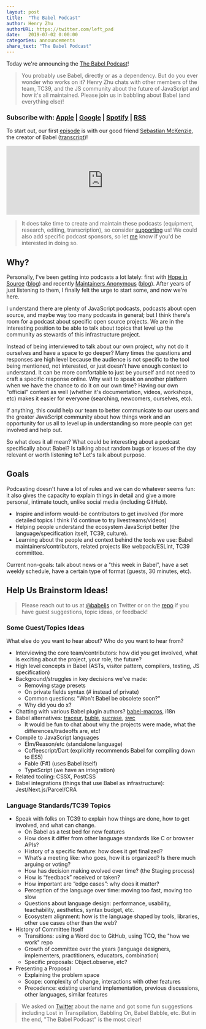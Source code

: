 ```yaml
---
layout: post
title:  "The Babel Podcast"
author: Henry Zhu
authorURL: https://twitter.com/left_pad
date:   2019-07-02 0:00:00
categories: announcements
share_text: "The Babel Podcast"
---
```


Today we're announcing the [The Babel Podcast](https://podcast.babeljs.io)!

> You probably use Babel, directly or as a dependency. But do you ever wonder who works on it? Henry Zhu chats with other members of the team, TC39, and the JS community about the future of JavaScript and how it's all maintained. Please join us in babbling about Babel (and everything else)!

### Subscribe with: [Apple]( https://podcasts.apple.com/us/podcast/the-babel-podcast/id1470143101) | [Google](https://www.google.com/podcasts?feed=aHR0cHM6Ly9mZWVkcy50cmFuc2lzdG9yLmZtL3RoZS1iYWJlbC1wb2RjYXN0) | [Spotify](https://open.spotify.com/show/3TK8x8AGckeEQEtnJVZYAz) | [RSS](https://feeds.transistor.fm/the-babel-podcast)

<!-- truncate -->

To start out, our first [episode](https://podcast.babeljs.io/rome) is with our good friend [Sebastian McKenzie](https://twitter.com/sebmck), the creator of Babel ([transcript](https://podcast.babeljs.io/rome/#transcript))!
 
<iframe src='https://share.transistor.fm/e/b65dd0f9' width='100%' height='180' frameborder='0' scrolling='no' seamless='true' style={{width:"100%", height:"180px"}}></iframe>

> It does take time to create and maintain these podcasts (equipment, research, editing, transcription), so consider [supporting](https://github.com/babel/babel?sponsor=1) us! We could also add specific podcast sponsors, so let [me](https://twitter.com/left_pad) know if you'd be interested in doing so.

## Why?

Personally, I've been getting into podcasts a lot lately: first with [Hope in Source](https://hopeinsource.com) ([blog](https://www.henryzoo.com/living-out-in-faith)) and recently [Maintainers Anonymous](https://www.maintainersanonymous.com) ([blog](https://www.henryzoo.com/maintainers-podcast)). After years of just listening to them, I finally felt the urge to start some, and now we're here.

I understand there are plenty of JavaScript podcasts, podcasts about open source, and maybe way too many podcasts in general; but I think there's room for a podcast about specific open source projects. We are in the interesting position to be able to talk about topics that level up the community as stewards of this infrastructure project.

Instead of being interviewed to talk about our own project, why not do it ourselves and have a space to go deeper? Many times the questions and responses are high level because the audience is not specific to the tool being mentioned, not interested, or just doesn't have enough context to understand. It can be more comfortable to just be yourself and not need to craft a specific response online. Why wait to speak on another platform when we have the chance to do it on our own time? Having our own "official" content as well (whether it's documentation, videos, workshops, etc) makes it easier for everyone (searching, newcomers, ourselves, etc).

If anything, this could help our team to better communicate to our users and the greater JavaScript community about how things work and an opportunity for us all to level up in understanding so more people can get involved and help out.

So what does it all mean? What could be interesting about a podcast specifically about Babel? Is talking about random bugs or issues of the day relevant or worth listening to? Let's talk about purpose.

## Goals

Podcasting doesn't have a lot of rules and we can do whatever seems fun: it also gives the capacity to explain things in detail and give a more personal, intimate touch, unlike social media (including GitHub).

- Inspire and inform would-be contributors to get involved (for more detailed topics I think I'd continue to try livestreams/videos)
- Helping people understand the ecosystem JavaScript better (the language/specification itself, TC39, culture).
- Learning about the people and context behind the tools we use: Babel maintainers/contributors, related projects like webpack/ESLint, TC39 committee.

Current non-goals: talk about news or a "this week in Babel", have a set weekly schedule, have a certain type of format (guests, 30 minutes, etc).

## Help Us Brainstorm Ideas!

> Please reach out to us at [@babeljs](https://twitter.com/babeljs) on Twitter or on the [repo](https://github.com/hzoo/podcast.babeljs.io) if you have guest suggestions, topic ideas, or feedback!

### Some Guest/Topics Ideas

What else do you want to hear about? Who do you want to hear from?

- Interviewing the core team/contributors: how did you get involved, what is exciting about the project, your role, the future?
- High level concepts in Babel (ASTs, visitor pattern, compilers, testing, JS specification)
- Background/struggles in key decisions we've made:
    - Removing stage presets
    - On private fields syntax (# instead of private)
    - Common questions: "Won't Babel be obsolete soon?"
    - Why did you do x?
- Chatting with various Babel plugin authors? [babel-macros](https://github.com/kentcdodds/babel-plugin-macros), i18n
- Babel alternatives: [traceur](https://github.com/google/traceur-compiler), [buble](https://github.com/bublejs/buble), [sucrase](https://github.com/alangpierce/sucrase), [swc](https://github.com/swc-project/swc)
    - It would be fun to chat about why the projects were made, what the differences/tradeoffs are, etc!
- Compile to JavaScript languages
    - Elm/Reason/etc (standalone language)
    - Coffeescript/Dart (explicitly recommends Babel for compiling down to ES5)
    - Fable (F#) (uses Babel itself)
    - TypeScript (we have an integration)
- Related tooling: CSSX, PostCSS
- Babel integrations (things that use Babel as infrastructure): Jest/Next.js/Parcel/CRA

### Language Standards/TC39 Topics

- Speak with folks on TC39 to explain how things are done, how to get involved, and what can change.
    - On Babel as a test bed for new features
    - How does it differ from other language standards like C or browser APIs?
    - History of a specific feature: how does it get finalized?
    - What’s a meeting like: who goes, how it is organized? Is there much arguing or voting?
    - How has decision making evolved over time? (the Staging process)
    - How is “feedback” received or taken?
    - How important are “edge cases”: why does it matter?
    - Perception of the language over time: moving too fast, moving too slow
    - Questions about language design: performance, usability, teachability, aesthetics, syntax budget, etc.
    - Ecosystem alignment: how is the language shaped by tools, libraries, other use cases other than the web?
- History of Committee Itself
    - Transitions: using a Word doc to GitHub, using TCQ, the "how we work" repo
    - Growth of committee over the years (language designers, implementers, practitioners, educators, combination)
    - Specific proposals: Object.observe, etc?
- Presenting a Proposal
    - Explaining the problem space
    - Scope: complexity of change, interactions with other features
    - Precedence: existing userland implementation, previous discussions, other languages, similar features

> We asked on [Twitter](https://twitter.com/left_pad/status/1093529997162237952) about the name and got some fun suggestions including Lost in Transpilation, Babbling On, Babel Babble, etc. But in the end, "The Babel Podcast" is the most clear!
